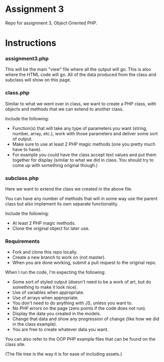 # Assignment 3
Repo for assignment 3, Object Oriented PHP.

# Instructions

### assignment3.php

This will be the main "view" file where all the output will go. This is also
where the HTML code will go. All of the data produced from the class and
subclass will show on this page.

### class.php

Similar to what we went over in class, we want to create a PHP class, with
objects and methods that we can extend to another class.

Include the following:

- Function(s) that will take any type of parameters you want (string, number,
array, etc.), work with those parameters and deliver some sort of output.
- Make sure to use at least 2 PHP magic methods (one you pretty much have to
have).
- For example you could have the class accept text values and put them together
for display (similar to what we did in class. You should try to come up with
something original though.)

### subclass.php

Here we want to extend the class we created in the above file.

You can have any number of methods that will in some way use the parent class
but also implement its own separate functionality.

Include the following:

- At least 2 PHP magic methods.
- Clone the original object for later use.

### Requirements 

* Fork and clone this repo locally.
* Create a new branch to work on (not master).
* When you are done working, submit a pull request to the original repo.

When I run the code, I'm expecting the following:

- Some sort of styled output (doesn't need to be a work of art, but do
something to make it look nice).
- Use of variables when appropriate.
- Use of arrays when appropriate.
- You don't need to do anything with JS, unless you want to.
- No PHP errors on the page (zero points if the code does not run).
- Display the data you created in the models.
- Change that data and show any progression of change (like how we did in the
class example).
- You are free to create whatever data you want.

You can also refer to the OOP PHP example files that can be found on the class
site.

(The file tree is the way it is for ease of including assets.)
